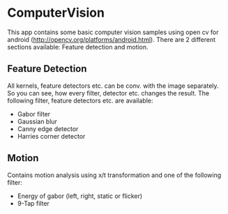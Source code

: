 # ComputerVision

This app contains some basic computer vision samples using open cv for android (http://opencv.org/platforms/android.html). 
There are 2 different sections available: Feature detection and motion. 

## Feature Detection
All kernels, feature detectors etc. can be conv. with the image separately.
So you can see, how every filter, detector etc. changes the result.
The following filter, feature detectors etc. are available:

 - Gabor filter
 - Gaussian blur
 - Canny edge detector
 - Harries corner detector


## Motion
Contains motion analysis using x/t transformation and one of the following filter:
 - Energy of gabor (left, right, static or flicker)
 - 9-Tap filter  